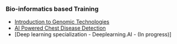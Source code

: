 ### Bio-informatics based Training
* [Introduction to Genomic Technologies](https://github.com/amritg9/Portfolio/blob/main/Training/CourseraGenomicTechnologies.pdf)
* [AI Powered Chest Disease Detection](https://github.com/amritg9/Portfolio/blob/main/Training/CourseraAIPoweredChestDisease.pdf)
* [Deep learning specialization - Deeplearning.AI - (In progress)]
